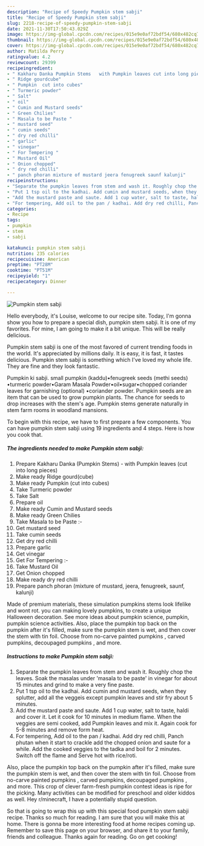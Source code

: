 ```yaml
---
description: "Recipe of Speedy Pumpkin stem sabji"
title: "Recipe of Speedy Pumpkin stem sabji"
slug: 2218-recipe-of-speedy-pumpkin-stem-sabji
date: 2021-11-30T17:50:43.029Z
image: https://img-global.cpcdn.com/recipes/015e9e0af72bdf54/680x482cq70/pumpkin-stem-sabji-recipe-main-photo.jpg
thumbnail: https://img-global.cpcdn.com/recipes/015e9e0af72bdf54/680x482cq70/pumpkin-stem-sabji-recipe-main-photo.jpg
cover: https://img-global.cpcdn.com/recipes/015e9e0af72bdf54/680x482cq70/pumpkin-stem-sabji-recipe-main-photo.jpg
author: Matilda Perry
ratingvalue: 4.2
reviewcount: 29399
recipeingredient:
- " Kakharu Danka Pumpkin Stems   with Pumpkin leaves cut into long pieces"
- " Ridge gourdcube"
- " Pumpkin  cut into cubes"
- " Turmeric powder"
- " Salt"
- " oil"
- " Cumin and Mustard seeds"
- " Green Chilies"
- " Masala to be Paste "
- " mustard seed"
- " cumin seeds"
- " dry red chilli"
- " garlic"
- " vinegar"
- " For Tempering "
- " Mustard Oil"
- " Onion chopped"
- " dry red chilli"
- " panch phoran mixture of mustard jeera fenugreek saunf kalunji"
recipeinstructions:
- "Separate the pumpkin leaves from stem and wash it. Roughly chop the leaves. Soak the masalas under &#39;masala to be paste&#39; in vinegar for about 15 minutes and grind to make a very fine paste."
- "Put 1 tsp oil to the kadhai. Add cumin and mustard seeds, when they splutter, add all the veggeis except pumpkin leaves and stir fry about 5 minutes."
- "Add the mustard paste and saute. Add 1 cup water, salt to taste, haldi and cover it. Let it cook for 10 minutes in medium flame. When the veggies are semi cooked, add Pumpkin leaves and mix it. Again cook for 5-8 minutes and remove form heat."
- "For tempering, Add oil to the pan / kadhai. Add dry red chilli, Panch phutan when it start to crackle add the chopped onion and saute for a while. Add the cooked veggies to the tadka and boil for 2 minutes. Switch off the flame and Serve hot with rice/roti."
categories:
- Recipe
tags:
- pumpkin
- stem
- sabji

katakunci: pumpkin stem sabji 
nutrition: 235 calories
recipecuisine: American
preptime: "PT28M"
cooktime: "PT51M"
recipeyield: "1"
recipecategory: Dinner

---
```



![Pumpkin stem sabji](https://img-global.cpcdn.com/recipes/015e9e0af72bdf54/680x482cq70/pumpkin-stem-sabji-recipe-main-photo.jpg)

Hello everybody, it's Louise, welcome to our recipe site. Today, I'm gonna show you how to prepare a special dish, pumpkin stem sabji. It is one of my favorites. For mine, I am going to make it a bit unique. This will be really delicious.

Pumpkin stem sabji is one of the most favored of current trending foods in the world. It's appreciated by millions daily. It is easy, it is fast, it tastes delicious. Pumpkin stem sabji is something which I've loved my whole life. They are fine and they look fantastic.

Pumpkin ki sabji. small pumpkin (kaddu)•fenugreek seeds (methi seeds) •turmeric powder•Garam Masala Powder•oil•sugar•chopped coriander leaves for garnishing (optional) •coriander powder. Pumpkin seeds are an item that can be used to grow pumpkin plants. The chance for seeds to drop increases with the stem&#39;s age. Pumpkin stems generate naturally in stem farm rooms in woodland mansions.


To begin with this recipe, we have to first prepare a few components. You can have pumpkin stem sabji using 19 ingredients and 4 steps. Here is how you cook that.

<!--inarticleads1-->

##### The ingredients needed to make Pumpkin stem sabji:

1. Prepare  Kakharu Danka (Pumpkin Stems) -  with Pumpkin leaves (cut into long pieces)
1. Make ready  Ridge gourd(cube)
1. Make ready  Pumpkin  (cut into cubes)
1. Take  Turmeric powder
1. Take  Salt
1. Prepare  oil
1. Make ready  Cumin and Mustard seeds
1. Make ready  Green Chilies
1. Take  Masala to be Paste :-
1. Get  mustard seed
1. Take  cumin seeds
1. Get  dry red chilli
1. Prepare  garlic
1. Get  vinegar
1. Get  For Tempering :-
1. Take  Mustard Oil
1. Get  Onion chopped
1. Make ready  dry red chilli
1. Prepare  panch phoran (mixture of mustard, jeera, fenugreek, saunf, kalunji)


Made of premium materials, these simulation pumpkins stems look lifelike and wont rot. you can making lovely pumpkins, to create a unique Halloween decoration. See more ideas about pumpkin science, pumpkin, pumpkin science activities. Also, place the pumpkin top back on the pumpkin after it&#39;s filled, make sure the pumpkin stem is wet, and then cover the stem with tin foil. Choose from no-carve painted pumpkins , carved pumpkins, decoupaged pumpkins , and more. 

<!--inarticleads2-->

##### Instructions to make Pumpkin stem sabji:

1. Separate the pumpkin leaves from stem and wash it. Roughly chop the leaves. Soak the masalas under &#39;masala to be paste&#39; in vinegar for about 15 minutes and grind to make a very fine paste.
1. Put 1 tsp oil to the kadhai. Add cumin and mustard seeds, when they splutter, add all the veggeis except pumpkin leaves and stir fry about 5 minutes.
1. Add the mustard paste and saute. Add 1 cup water, salt to taste, haldi and cover it. Let it cook for 10 minutes in medium flame. When the veggies are semi cooked, add Pumpkin leaves and mix it. Again cook for 5-8 minutes and remove form heat.
1. For tempering, Add oil to the pan / kadhai. Add dry red chilli, Panch phutan when it start to crackle add the chopped onion and saute for a while. Add the cooked veggies to the tadka and boil for 2 minutes. Switch off the flame and Serve hot with rice/roti.


Also, place the pumpkin top back on the pumpkin after it&#39;s filled, make sure the pumpkin stem is wet, and then cover the stem with tin foil. Choose from no-carve painted pumpkins , carved pumpkins, decoupaged pumpkins , and more. This crop of clever farm-fresh pumpkin contest ideas is ripe for the picking. Many activities can be modified for preschool and older kiddos as well. Hey r/minecraft, I have a potentially stupid question. 

So that is going to wrap this up with this special food pumpkin stem sabji recipe. Thanks so much for reading. I am sure that you will make this at home. There is gonna be more interesting food at home recipes coming up. Remember to save this page on your browser, and share it to your family, friends and colleague. Thanks again for reading. Go on get cooking!
